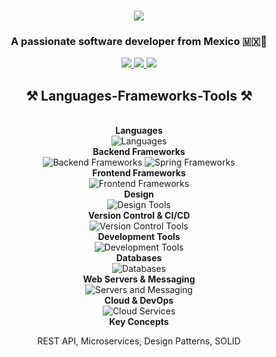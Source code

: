 <h1 align="center">
    <img src="https://readme-typing-svg.herokuapp.com/?font=Righteous&size=35&center=true&vCenter=true&width=500&height=70&duration=4000&lines=Hi+There!+👋;+I'm+Fabrizzio+Rios!;" />
</h1>

<h3 align="center">A passionate software developer from Mexico 🇲🇽🌮</h3>

<div align="center"> 
  <a href="mailto:warmachine860@gmail.com">
    <img src="https://img.shields.io/badge/Gmail-333333?style=for-the-badge&logo=gmail&logoColor=red" />
  </a>
  <a href="https://www.linkedin.com/in/fabrizzio-rios-21b21b240/" target="_blank">
    <img src="https://img.shields.io/badge/LinkedIn-0077B5?style=for-the-badge&logo=linkedin&logoColor=white" target="_blank" />
  </a>
  <a href="" target="_blank">
     <img src="https://img.shields.io/badge/Portfolio-FF5722?style=for-the-badge&logo=todoist&logoColor=white" target="_blank" /> <!-- sqlite, safari, google-chrome are other good icon options -->
  </a>
</div>

<h2 align="center">⚒️ Languages-Frameworks-Tools ⚒️</h2>
<br />
<div align="center">
    <strong>Languages</strong>
    <br />
    <img src="https://skillicons.dev/icons?i=python,java,javascript" alt="Languages" />
</div>
<div align="center">
    <strong>Backend Frameworks</strong>
    <br />
    <img src="https://skillicons.dev/icons?i=django,fastapi,flask" alt="Backend Frameworks" />
    <img src="https://skillicons.dev/icons?i=spring,java" alt="Spring Frameworks" />
</div>
<div align="center">
    <strong>Frontend Frameworks</strong>
    <br />
    <img src="https://skillicons.dev/icons?i=react,angular,nextjs" alt="Frontend Frameworks" />
</div>
<div align="center">
    <strong>Design</strong>
    <br />
    <img src="https://skillicons.dev/icons?i=html,css,sass,bootstrap,tailwind" alt="Design Tools" />
</div>
<div align="center">
    <strong>Version Control & CI/CD</strong>
    <br />
    <img src="https://skillicons.dev/icons?i=git,bitbucket" alt="Version Control Tools" />
</div>
<div align="center">
    <strong>Development Tools</strong>
    <br />
    <img src="https://skillicons.dev/icons?i=pycharm,visualstudio,docker,linux,windows" alt="Development Tools" />
</div>
<div align="center">
    <strong>Databases</strong>
    <br />
    <img src="https://skillicons.dev/icons?i=mysql,postgres,mongodb" alt="Databases" />
</div>
<div align="center">
    <strong>Web Servers & Messaging</strong>
    <br />
    <img src="https://skillicons.dev/icons?i=nginx,rabbitmq,kafka" alt="Servers and Messaging" />
</div>
<div align="center">
    <strong>Cloud & DevOps</strong>
    <br />
    <img src="https://skillicons.dev/icons?i=aws" alt="Cloud Services" />
</div>
<div align="center">
    <strong>Key Concepts</strong>
    <br />
    <p>REST API, Microservices, Design Patterns, SOLID</p>
</div>

<!--
**fabrizzioRios/fabrizzioRios** is a ✨ _special_ ✨ repository because its `README.md` (this file) appears on your GitHub profile.

Here are some ideas to get you started:

- 🔭 I’m currently working on ...
- 🌱 I’m currently learning ...
- 👯 I’m looking to collaborate on ...
- 🤔 I’m looking for help with ...
- 💬 Ask me about ...
- 📫 How to reach me: ...
- 😄 Pronouns: ...
- ⚡ Fun fact: ...
-->
